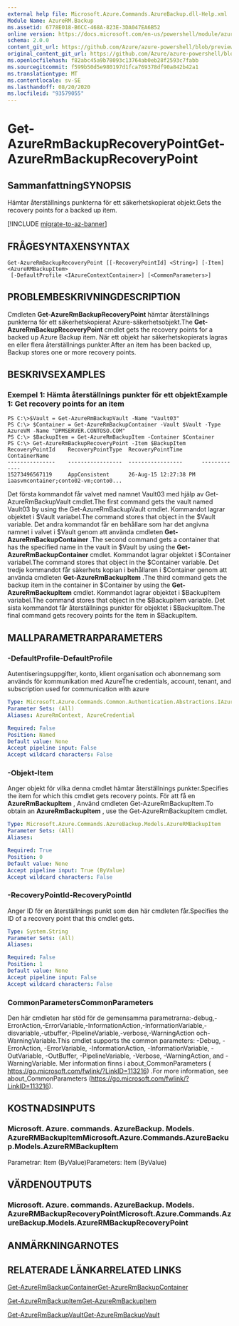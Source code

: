 ```yaml
---
external help file: Microsoft.Azure.Commands.AzureBackup.dll-Help.xml
Module Name: AzureRM.Backup
ms.assetid: 6778E018-B6CC-468A-823E-3DA047EA6B52
online version: https://docs.microsoft.com/en-us/powershell/module/azurerm.backup/get-azurermbackuprecoverypoint
schema: 2.0.0
content_git_url: https://github.com/Azure/azure-powershell/blob/preview/src/ResourceManager/AzureBackup/Commands.AzureBackup/help/Get-AzureRmBackupRecoveryPoint.md
original_content_git_url: https://github.com/Azure/azure-powershell/blob/preview/src/ResourceManager/AzureBackup/Commands.AzureBackup/help/Get-AzureRmBackupRecoveryPoint.md
ms.openlocfilehash: f82abc45a9b78093c13764ab0eb28f2593c7fabb
ms.sourcegitcommit: f599b50d5e980197d1fca769378df90a842b42a1
ms.translationtype: MT
ms.contentlocale: sv-SE
ms.lasthandoff: 08/20/2020
ms.locfileid: "93579055"
---
```

# <span data-ttu-id="3a013-101">Get-AzureRmBackupRecoveryPoint</span><span class="sxs-lookup"><span data-stu-id="3a013-101">Get-AzureRmBackupRecoveryPoint</span></span>

## <span data-ttu-id="3a013-102">Sammanfattning</span><span class="sxs-lookup"><span data-stu-id="3a013-102">SYNOPSIS</span></span>
<span data-ttu-id="3a013-103">Hämtar återställnings punkterna för ett säkerhetskopierat objekt.</span><span class="sxs-lookup"><span data-stu-id="3a013-103">Gets the recovery points for a backed up item.</span></span>

[!INCLUDE [migrate-to-az-banner](../../includes/migrate-to-az-banner.md)]

## <span data-ttu-id="3a013-104">FRÅGESYNTAXEN</span><span class="sxs-lookup"><span data-stu-id="3a013-104">SYNTAX</span></span>

```
Get-AzureRmBackupRecoveryPoint [[-RecoveryPointId] <String>] [-Item] <AzureRMBackupItem>
 [-DefaultProfile <IAzureContextContainer>] [<CommonParameters>]
```

## <span data-ttu-id="3a013-105">PROBLEMBESKRIVNING</span><span class="sxs-lookup"><span data-stu-id="3a013-105">DESCRIPTION</span></span>
<span data-ttu-id="3a013-106">Cmdleten **Get-AzureRmBackupRecoveryPoint** hämtar återställnings punkterna för ett säkerhetskopierat Azure-säkerhetsobjekt.</span><span class="sxs-lookup"><span data-stu-id="3a013-106">The **Get-AzureRmBackupRecoveryPoint** cmdlet gets the recovery points for a backed up Azure Backup item.</span></span>
<span data-ttu-id="3a013-107">När ett objekt har säkerhetskopierats lagras en eller flera återställnings punkter.</span><span class="sxs-lookup"><span data-stu-id="3a013-107">After an item has been backed up, Backup stores one or more recovery points.</span></span>

## <span data-ttu-id="3a013-108">BESKRIVS</span><span class="sxs-lookup"><span data-stu-id="3a013-108">EXAMPLES</span></span>

### <span data-ttu-id="3a013-109">Exempel 1: Hämta återställnings punkter för ett objekt</span><span class="sxs-lookup"><span data-stu-id="3a013-109">Example 1: Get recovery points for an item</span></span>
```
PS C:\>$Vault = Get-AzureRmBackupVault -Name "Vault03"
PS C:\> $Container = Get-AzureRmBackupContainer -Vault $Vault -Type AzureVM -Name "DPMSERVER.CONTOSO.COM"
PS C:\> $BackupItem = Get-AzureRmBackupItem -Container $Container
PS C:\> Get-AzureRmBackupRecoveryPoint -Item $BackupItem
RecoveryPointId    RecoveryPointType  RecoveryPointTime      ContainerName
---------------    -----------------  -----------------      -------------
15273496567119     AppConsistent      26-Aug-15 12:27:38 PM  iaasvmcontainer;conto02-vm;conto0...
```

<span data-ttu-id="3a013-110">Det första kommandot får valvet med namnet Vault03 med hjälp av Get-AzureRmBackupVault cmdlet.</span><span class="sxs-lookup"><span data-stu-id="3a013-110">The first command gets the vault named Vault03 by using the Get-AzureRmBackupVault cmdlet.</span></span>
<span data-ttu-id="3a013-111">Kommandot lagrar objektet i $Vault variabel.</span><span class="sxs-lookup"><span data-stu-id="3a013-111">The command stores that object in the $Vault variable.</span></span>
<span data-ttu-id="3a013-112">Det andra kommandot får en behållare som har det angivna namnet i valvet i $Vault genom att använda cmdleten **Get-AzureRmBackupContainer** .</span><span class="sxs-lookup"><span data-stu-id="3a013-112">The second command gets a container that has the specified name in the vault in $Vault by using the **Get-AzureRmBackupContainer** cmdlet.</span></span>
<span data-ttu-id="3a013-113">Kommandot lagrar objektet i $Container variabel.</span><span class="sxs-lookup"><span data-stu-id="3a013-113">The command stores that object in the $Container variable.</span></span>
<span data-ttu-id="3a013-114">Det tredje kommandot får säkerhets kopian i behållaren i $Container genom att använda cmdleten **Get-AzureRmBackupItem** .</span><span class="sxs-lookup"><span data-stu-id="3a013-114">The third command gets the backup item in the container in $Container by using the **Get-AzureRmBackupItem** cmdlet.</span></span>
<span data-ttu-id="3a013-115">Kommandot lagrar objektet i $BackupItem variabel.</span><span class="sxs-lookup"><span data-stu-id="3a013-115">The command stores that object in the $BackupItem variable.</span></span>
<span data-ttu-id="3a013-116">Det sista kommandot får återställnings punkter för objektet i $BackupItem.</span><span class="sxs-lookup"><span data-stu-id="3a013-116">The final command gets recovery points for the item in $BackupItem.</span></span>

## <span data-ttu-id="3a013-117">MALLPARAMETRAR</span><span class="sxs-lookup"><span data-stu-id="3a013-117">PARAMETERS</span></span>

### <span data-ttu-id="3a013-118">-DefaultProfile</span><span class="sxs-lookup"><span data-stu-id="3a013-118">-DefaultProfile</span></span>
<span data-ttu-id="3a013-119">Autentiseringsuppgifter, konto, klient organisation och abonnemang som används för kommunikation med Azure</span><span class="sxs-lookup"><span data-stu-id="3a013-119">The credentials, account, tenant, and subscription used for communication with azure</span></span>

```yaml
Type: Microsoft.Azure.Commands.Common.Authentication.Abstractions.IAzureContextContainer
Parameter Sets: (All)
Aliases: AzureRmContext, AzureCredential

Required: False
Position: Named
Default value: None
Accept pipeline input: False
Accept wildcard characters: False
```

### <span data-ttu-id="3a013-120">-Objekt</span><span class="sxs-lookup"><span data-stu-id="3a013-120">-Item</span></span>
<span data-ttu-id="3a013-121">Anger objekt för vilka denna cmdlet hämtar återställnings punkter.</span><span class="sxs-lookup"><span data-stu-id="3a013-121">Specifies the item for which this cmdlet gets recovery points.</span></span>
<span data-ttu-id="3a013-122">För att få en **AzureRmBackupItem** , Använd cmdleten Get-AzureRmBackupItem.</span><span class="sxs-lookup"><span data-stu-id="3a013-122">To obtain an **AzureRmBackupItem** , use the Get-AzureRmBackupItem cmdlet.</span></span>

```yaml
Type: Microsoft.Azure.Commands.AzureBackup.Models.AzureRMBackupItem
Parameter Sets: (All)
Aliases:

Required: True
Position: 0
Default value: None
Accept pipeline input: True (ByValue)
Accept wildcard characters: False
```

### <span data-ttu-id="3a013-123">-RecoveryPointId</span><span class="sxs-lookup"><span data-stu-id="3a013-123">-RecoveryPointId</span></span>
<span data-ttu-id="3a013-124">Anger ID för en återställnings punkt som den här cmdleten får.</span><span class="sxs-lookup"><span data-stu-id="3a013-124">Specifies the ID of a recovery point that this cmdlet gets.</span></span>

```yaml
Type: System.String
Parameter Sets: (All)
Aliases:

Required: False
Position: 1
Default value: None
Accept pipeline input: False
Accept wildcard characters: False
```

### <span data-ttu-id="3a013-125">CommonParameters</span><span class="sxs-lookup"><span data-stu-id="3a013-125">CommonParameters</span></span>
<span data-ttu-id="3a013-126">Den här cmdleten har stöd för de gemensamma parametrarna:-debug,-ErrorAction,-ErrorVariable,-InformationAction,-InformationVariable,-disvariable,-utbuffer,-PipelineVariable,-verbose,-WarningAction och-WarningVariable.</span><span class="sxs-lookup"><span data-stu-id="3a013-126">This cmdlet supports the common parameters: -Debug, -ErrorAction, -ErrorVariable, -InformationAction, -InformationVariable, -OutVariable, -OutBuffer, -PipelineVariable, -Verbose, -WarningAction, and -WarningVariable.</span></span> <span data-ttu-id="3a013-127">Mer information finns i about_CommonParameters ( https://go.microsoft.com/fwlink/?LinkID=113216) .</span><span class="sxs-lookup"><span data-stu-id="3a013-127">For more information, see about_CommonParameters (https://go.microsoft.com/fwlink/?LinkID=113216).</span></span>

## <span data-ttu-id="3a013-128">KOSTNADS</span><span class="sxs-lookup"><span data-stu-id="3a013-128">INPUTS</span></span>

### <span data-ttu-id="3a013-129">Microsoft. Azure. commands. AzureBackup. Models. AzureRMBackupItem</span><span class="sxs-lookup"><span data-stu-id="3a013-129">Microsoft.Azure.Commands.AzureBackup.Models.AzureRMBackupItem</span></span>
<span data-ttu-id="3a013-130">Parametrar: Item (ByValue)</span><span class="sxs-lookup"><span data-stu-id="3a013-130">Parameters: Item (ByValue)</span></span>

## <span data-ttu-id="3a013-131">VÄRDEN</span><span class="sxs-lookup"><span data-stu-id="3a013-131">OUTPUTS</span></span>

### <span data-ttu-id="3a013-132">Microsoft. Azure. commands. AzureBackup. Models. AzureRMBackupRecoveryPoint</span><span class="sxs-lookup"><span data-stu-id="3a013-132">Microsoft.Azure.Commands.AzureBackup.Models.AzureRMBackupRecoveryPoint</span></span>

## <span data-ttu-id="3a013-133">ANMÄRKNINGAR</span><span class="sxs-lookup"><span data-stu-id="3a013-133">NOTES</span></span>

## <span data-ttu-id="3a013-134">RELATERADE LÄNKAR</span><span class="sxs-lookup"><span data-stu-id="3a013-134">RELATED LINKS</span></span>

[<span data-ttu-id="3a013-135">Get-AzureRmBackupContainer</span><span class="sxs-lookup"><span data-stu-id="3a013-135">Get-AzureRmBackupContainer</span></span>](./Get-AzureRmBackupContainer.md)

[<span data-ttu-id="3a013-136">Get-AzureRmBackupItem</span><span class="sxs-lookup"><span data-stu-id="3a013-136">Get-AzureRmBackupItem</span></span>](./Get-AzureRmBackupItem.md)

[<span data-ttu-id="3a013-137">Get-AzureRmBackupVault</span><span class="sxs-lookup"><span data-stu-id="3a013-137">Get-AzureRmBackupVault</span></span>](./Get-AzureRmBackupVault.md)


